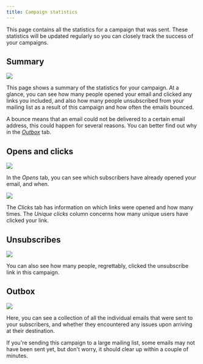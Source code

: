 ```yaml
---
title: Campaign statistics
---
```


This page contains all the statistics for a campaign that was sent. These statistics will be updated regularly so you can closely track the success of your campaigns.

## Summary

![](https://mailcoach.app/images/docs/app/campaigns/campaign-statistics-overview.png)

This page shows a summary of the statistics for your campaign. At a glance, you can see how many people opened your email and clicked any links you included, and also how many people unsubscribed from your mailing list as a result of this campaign and how often the emails bounced.

A bounce means that an email could not be delivered to a certain email address, this could happen for several reasons. You can better find out why in the [_Outbox_](todo:link) tab.

## Opens and clicks

![](https://mailcoach.app/images/docs/app/campaigns/campaign-statistics-opens.png)

In the _Opens_ tab, you can see which subscribers have already opened your email, and when.

![](https://mailcoach.app/images/docs/app/campaigns/campaign-statistics-clicks.png)

The _Clicks_ tab has information on which links were opened and how many times. The _Unique clicks_ column concerns how many unique users have clicked your link.

## Unsubscribes

![](https://mailcoach.app/images/docs/app/campaigns/campaign-statistics-unsubscribes.png)

You can also see how many people, regrettably, clicked the unsubscribe link in this campaign.

## Outbox

![](https://mailcoach.app/images/docs/app/campaigns/campaign-statistics-outbox.png)

Here, you can see a collection of all the individual emails that were sent to your subscribers, and whether they encountered any issues upon arriving at their destination.

If you're sending this campaign to a large mailing list, some emails may not have been sent yet, but don't worry, it should clear up within a couple of minutes.
